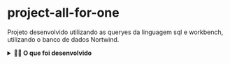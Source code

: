# project-all-for-one
Projeto desenvolvido utilizando as queryes da linguagem sql e workbench, utilizando o banco de dados Nortwind.

<details>
  <summary><strong>👨‍💻 O que foi desenvolvido</strong></summary><br />

FOi desenvolvido um projeto com o codinome _All For One_ em que será praticado todos os conceitos de SQL. Porém, será utilizado um banco de dados totalmente diferente, o `Northwind`.

</details>